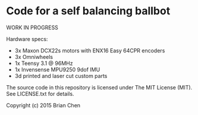 # Code for a self balancing ballbot
WORK IN PROGRESS

Hardware specs:
- 3x Maxon DCX22s motors with ENX16 Easy 64CPR encoders
- 3x Omniwheels
- 1x Teensy 3.1 @ 96MHz
- 1x Invensense MPU9250 9dof IMU
- 3d printed and laser cut custom parts

The source code in this repository is licensed under The MIT License (MIT).
See LICENSE.txt for details.

Copyright (c) 2015 Brian Chen